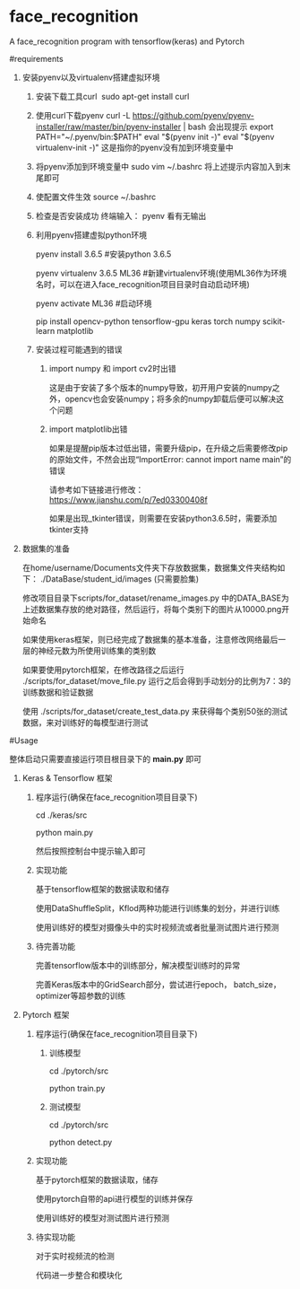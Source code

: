 # face_recognition
A face_recognition program with tensorflow(keras) and Pytorch

#requirements

1. 安装pyenv以及virtualenv搭建虚拟环境

   1. 安装下载工具curl
      ​    sudo apt-get install curl

   2. 使用curl下载pyenv
      curl -L https://github.com/pyenv/pyenv-installer/raw/master/bin/pyenv-installer | bash
      会出现提示
      export PATH="~/.pyenv/bin:$PATH"
      eval "$(pyenv init -)"
      eval "$(pyenv virtualenv-init -)"
      这是指你的pyenv没有加到环境变量中

   3. 将pyenv添加到环境变量中
      sudo vim ~/.bashrc
      将上述提示内容加入到末尾即可

   4. 使配置文件生效
      source ~/.bashrc

   5. 检查是否安装成功
      终端输入： pyenv 看有无输出

   6. 利用pyenv搭建虚拟python环境

      pyenv install 3.6.5                 #安装python 3.6.5

      pyenv virtualenv 3.6.5 ML36            #新建virtualenv环境(使用ML36作为环境名时，可以在进入face_recognition项目目录时自动启动环境)

      pyenv activate ML36                   #启动环境

      pip install opencv-python tensorflow-gpu keras torch numpy scikit-learn matplotlib

   7. 安装过程可能遇到的错误

      1. import numpy 和 import cv2时出错

         这是由于安装了多个版本的numpy导致，初开用户安装的numpy之外，opencv也会安装numpy；将多余的numpy卸载后便可以解决这个问题

      2. import matplotlib出错

         如果是提醒pip版本过低出错，需要升级pip，在升级之后需要修改pip的原始文件，不然会出现“ImportError: cannot import name main”的错误

         请参考如下链接进行修改：https://www.jianshu.com/p/7ed03300408f

         如果是出现_tkinter错误，则需要在安装python3.6.5时，需要添加tkinter支持

2. 数据集的准备

   在home/username/Documents文件夹下存放数据集，数据集文件夹结构如下： ./DataBase/student_id/images (只需要脸集)

   修改项目目录下scripts/for_dataset/rename_images.py 中的DATA_BASE为上述数据集存放的绝对路径，然后运行，将每个类别下的图片从10000.png开始命名

   如果使用keras框架，则已经完成了数据集的基本准备，注意修改网络最后一层的神经元数为所使用训练集的类别数

   如果要使用pytorch框架，在修改路径之后运行 ./scripts/for_dataset/move_file.py 运行之后会得到手动划分的比例为7：3的训练数据和验证数据

   使用 ./scripts/for_dataset/create_test_data.py 来获得每个类别50张的测试数据，来对训练好的每模型进行测试

#Usage

整体启动只需要直接运行项目根目录下的 **main.py** 即可

1. Keras & Tensorflow 框架

   1. 程序运行(确保在face_recognition项目目录下)

      cd ./keras/src

      python main.py

      然后按照控制台中提示输入即可

   2. 实现功能

      基于tensorflow框架的数据读取和储存

      使用DataShuffleSplit，Kflod两种功能进行训练集的划分，并进行训练

      使用训练好的模型对摄像头中的实时视频流或者批量测试图片进行预测

   3. 待完善功能

      完善tensorflow版本中的训练部分，解决模型训练时的异常

      完善Keras版本中的GridSearch部分，尝试进行epoch， batch_size，optimizer等超参数的训练

2. Pytorch  框架

   1. 程序运行(确保在face_recognition项目目录下)

      1. 训练模型

         cd ./pytorch/src

         python train.py

      2. 测试模型

         cd ./pytorch/src

         python detect.py

   2. 实现功能

      基于pytorch框架的数据读取，储存

      使用pytorch自带的api进行模型的训练并保存

      使用训练好的模型对测试图片进行预测

   3. 待实现功能

      对于实时视频流的检测

      代码进一步整合和模块化

